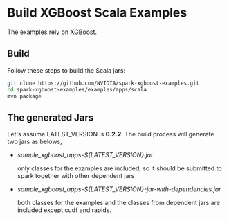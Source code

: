 # Build XGBoost Scala Examples

The examples rely on [XGBoost](https://github.com/nvidia/spark-xgboost).

## Build

Follow these steps to build the Scala jars:

``` bash
git clone https://github.com/NVIDIA/spark-xgboost-examples.git
cd spark-xgboost-examples/examples/apps/scala
mvn package
```

## The generated Jars

Let's assume LATEST_VERSION is **0.2.2**. The build process will generate two jars as belows,

+ *sample_xgboost_apps-${LATEST_VERSION}.jar*
  
  only classes for the examples are included, so it should be submitted to spark together with other dependent jars

+ *sample_xgboost_apps-${LATEST_VERSION}-jar-with-dependencies.jar*
  
  both classes for the examples and the classes from dependent jars are included except cudf and rapids.
